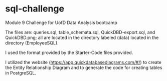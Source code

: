 # sql-challenge
Module 9 Challenge for UofD Data Analysis bootcamp

The files are: queries.sql, table_schemata.sql, QuickDBD-export.sql, and QuickDBD.png; all are located in the directory labeled (data) located in the directory (EmployeeSQL).

I used the format provided by the Starter-Code files provided.

I utilized the website (https://app.quickdatabasediagrams.com/#/) to create the Entity Relationship Diagram and to generate the code for creating tables in PostgreSQL.
